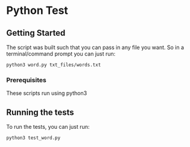 # Python Test

## Getting Started

The script was built such that you can pass in any file you want. So in a terminal/command prompt you can just run:

```
python3 word.py txt_files/words.txt
```

### Prerequisites

These scripts run using python3


## Running the tests

To run the tests, you can just run:

```
python3 test_word.py
```
